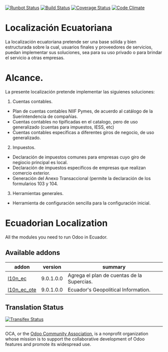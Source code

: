 [![Runbot Status](https://runbot.odoo-community.org/runbot/badge/flat/211/10.0.svg)](https://runbot.odoo-community.org/runbot/repo/github-com-oca-l10n-ecuador-211)
[![Build Status](https://travis-ci.org/OCA/l10n-ecuador.svg?branch=10.0)](https://travis-ci.org/OCA/l10n-ecuador)
[![Coverage Status](https://coveralls.io/repos/OCA/l10n-ecuador/badge.svg?branch=10.0&service=github)](https://coveralls.io/github/OCA/l10n-ecuador?branch=10.0)
[![Code Climate](https://codeclimate.com/github/OCA/l10n-ecuadot/badges/gpa.svg)](https://codeclimate.com/github/OCA/l10n-ecuador)
# Localización Ecuatoriana

La localización ecuatoriana pretende ser una base sólida y bien estructurada sobre la cual, usuarios finales y proveedores de servicios, puedan implementar sus soluciones, sea para su uso privado o para brindar el servicio a otras empresas.

# Alcance.

La presente localización pretende implementar las siguienes soluciones:

1. Cuentas contables.
  * Plan de cuentas contables NIIF Pymes, de acuerdo al catálogo de la Suerintendencia de compañías.
  * Cuentas contables no tipificadas en el catalogo, pero de uso generalizado (cuentas para impuestos, IESS, etc)
  * Cuentas contables específicas a diferentes giros de negocio, de uso generalizado.
2. Impuestos.
  * Declaración de impuestos comunes para empresas cuyo giro de negiocio principal es local.
  * Declaración de impuestos específicos de empresas que realizan comercio exterior.
  * Generación del Anexo Transaccional (permite la declaración de los formularios 103 y 104.
3. Herramientas generales.
  * Herramienta de configuración sencilla para la configuración inicial.

# Ecuadorian Localization

All the modules you need to run Odoo in Ecuador.

[//]: # (addons)
Available addons
----------------
addon | version | summary
--- | --- | ---
[l10n_ec](l10n_ec/) | 9.0.1.0.0 | Agrega el plan de cuentas de la Supercias.
[l10n_ec_ote](l10n_ec_ote/) | 9.0.1.0.0 | Ecuador's Geopolitical Information.

[//]: # (end addons)

Translation Status
------------------
[![Transifex Status](https://www.transifex.com/projects/p/OCA-l10n-ecuador-10-0/chart/image_png)](https://www.transifex.com/projects/p/OCA-l10n-ecuador-10-0)

----

OCA, or the [Odoo Community Association](http://odoo-community.org/), is a nonprofit organization whose
mission is to support the collaborative development of Odoo features and
promote its widespread use.

